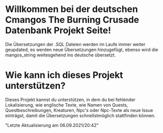 Willkommen bei der deutschen Cmangos The Burning Crusade Datenbank Projekt Seite!
==================================================================================

Die Übersetzungen der .SQL Dateien werden im Laufe immer weiter geupdated, es werden
neue Übersetzungen hinzugefügt, ebenso wird die mangos_string weitesgehend ins deutsche übersetzt.



Wie kann ich dieses Projekt unterstützen?
==========================================

Dieses Projekt kannst du unterstützen, in dem du bei fehlender Lokalisierung, wie englische Texte,
wie Namen von Quests, Questbeschreibungen, Kreaturen, Npc's oder Npc-Texte als neue Issue einträgst,
damit die Übersetzungen schnellstmöglich stattfinden können.



"Letzte Aktualisierung am 06.09.2021/20:42"
